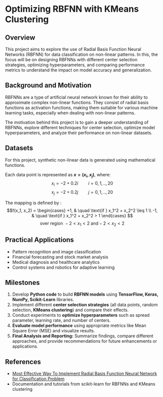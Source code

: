 # Optimizing RBFNN with KMeans Clustering

## Overview
This project aims to explore the use of Radial Basis Function Neural Networks (RBFNN) for data classification on non-linear patterns. In this, the focus will be on designing RBFNNs with different center selection strategies, optimizing hyperparameters, and comparing performance metrics to understand the impact on model accuracy and generalization.

## Background and Motivation
RBFNNs are a type of artificial neural network known for their ability to approximate complex non-linear functions. They consist of radial basis functions as activation functions, making them suitable for various machine learning tasks, especially when dealing with non-linear patterns. 

The motivation behind this project is to gain a deeper understanding of RBFNNs, explore different techniques for center selection, optimize model hyperparameters, and analyze their performance on non-linear datasets.

## Datasets
For this project, synthetic non-linear data is generated using mathematical functions.

Each data point is represented as **$x=(x_i,x_j)$**, where:
$$x_i = -2 + 0.2i \quad \quad i = 0,1,.. , 20$$
$$x_j = -2 + 0.2j \quad \quad j = 0,1,.. , 20$$

The mapping is defined by : 
$$f(x_1, x_2) = 
    \begin{cases}
        +1, & \quad \text{if } x_1^2 + x_2^2 \leq 1 \\
        -1, & \quad \text{if } x_1^2 + x_2^2 > 1
    \end{cases}
$$
$$\text{over region }-2<x_1<2 \text{ and}-2<x_2<2$$

## Practical Applications
- Pattern recognition and image classification
- Financial forecasting and stock market analysis
- Medical diagnosis and healthcare analytics
- Control systems and robotics for adaptive learning

## Milestones
1. Develop **Python code** to build **RBFNN models** using **TensorFlow, Keras, NumPy, Scikit-Learn** libraries.
2. Implement different **center selection strategies** (all data points, random selection, **KMeans clustering**) and compare their effects.
3. Conduct experiments to **optimize hyperparameters** such as spread parameter, learning rate, and number of centers.
4. **Evaluate model performance** using appropriate metrics like Mean Square Error (MSE) and visualize results.
5. **Final Analysis and Reporting:** Summarize findings, compare different approaches, and provide recommendations for future enhancements or applications.

## References
- [Most Effective Way To Implement Radial Basis Function Neural Network for Classification Problem](https://towardsdatascience.com/most-effective-way-to-implement-radial-basis-function-neural-network-for-classification-problem-33c467803319)
- Documentation and tutorials from scikit-learn for RBFNNs and KMeans clustering

<!-- ![question](https://user-images.githubusercontent.com/104097868/194796291-1a961149-80ca-4101-a88a-7ef0893977c4.png) -->
